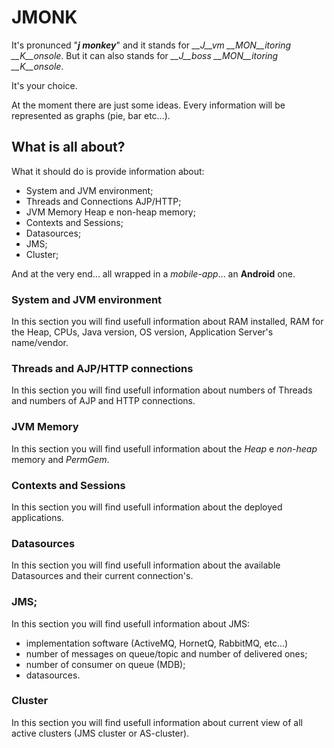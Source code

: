 # JMONK

It's pronunced  "__*j monkey*__"  and it stands for *__J__vm __MON__itoring __K__onsole*.
But it can also stands for *__J__boss __MON__itoring __K__onsole*.

It's your choice.

At the moment there are just some ideas. Every information will be represented as graphs (pie, bar etc...).

## What is all about?
What it should do is provide information about:
* System and JVM environment;
* Threads and Connections AJP/HTTP;
* JVM Memory Heap e non-heap memory;
* Contexts and Sessions;
* Datasources;
* JMS;
* Cluster;

And at the very end... all wrapped in a *mobile-app*... an __Android__ one.

### System and JVM environment
In this section you will find usefull information about RAM installed, RAM for the Heap, CPUs, Java version, OS version, Application Server's name/vendor.

### Threads and AJP/HTTP connections
In this section you will find usefull information about numbers of Threads and numbers of AJP and HTTP connections.

### JVM Memory
In this section you will find usefull information about the *Heap* e *non-heap* memory and *PermGem*.

### Contexts and Sessions
In this section you will find usefull information about the deployed applications.

### Datasources
In this section you will find usefull information about the available Datasources and their current connection's.

### JMS;
In this section you will find usefull information about JMS:
* implementation software (ActiveMQ, HornetQ, RabbitMQ, etc...)
* number of messages on queue/topic and number of delivered ones;
* number of consumer on queue (MDB);
* datasources.

### Cluster
In this section you will find usefull information about current view of all active clusters (JMS cluster or AS-cluster).
